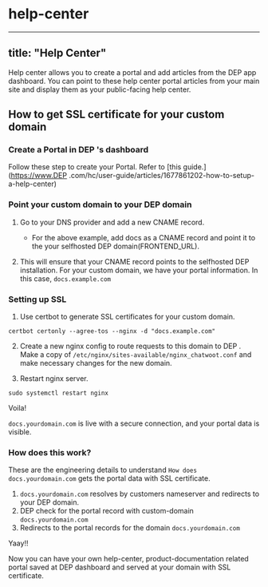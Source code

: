 # help-center

---
title: "Help Center"
---

Help center allows you to create a portal and add articles from the DEP  app dashboard. You can point to these help center portal articles from your main site and display them as your public-facing help center.

## How to get SSL certificate for your custom domain

### Create a Portal in DEP 's dashboard

Follow these step to create your Portal. Refer to [this guide.](https://www.DEP .com/hc/user-guide/articles/1677861202-how-to-setup-a-help-center)

### Point your custom domain to your DEP  domain

1. Go to your DNS provider and add a new CNAME record.
    - For the above example, add docs as a CNAME record and point it to the your selfhosted DEP  domain(FRONTEND_URL).

2. This will ensure that your CNAME record points to the selfhosted DEP  installation. For your custom domain, we have your portal information. In this case, `docs.example.com`

### Setting up SSL

1. Use certbot to generate SSL certificates for your custom domain.

```
certbot certonly --agree-tos --nginx -d "docs.example.com"
```

2. Create a new nginx config to route requests to this domain to DEP . Make a copy of `/etc/nginx/sites-available/nginx_chatwoot.conf` and make necessary changes for the new domain.

3. Restart nginx server.

```
sudo systemctl restart nginx
```

Voila!

`docs.yourdomain.com` is live with a secure connection, and your portal data is visible.


### How does this work?

These are the engineering details to understand `How does docs.yourdomain.com` gets the portal data with SSL certificate.

1. `docs.yourdomain.com` resolves by customers nameserver and redirects to your DEP  domain.
2. DEP  check for the portal record with custom-domain `docs.yourdomain.com`
3. Redirects to the portal records for the domain `docs.yourdomain.com`

Yaay!!

Now you can have your own help-center, product-documentation related portal saved at DEP  dashboard and served at your domain with SSL certificate.